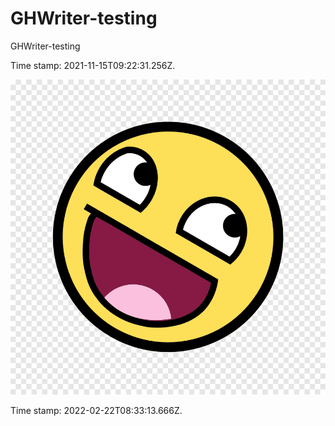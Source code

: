 # GHWriter-testing

GHWriter-testing

Time stamp: 2021-11-15T09:22:31.256Z.

![testing image](assets/image-face.png)

Time stamp: 2022-02-22T08:33:13.666Z.
